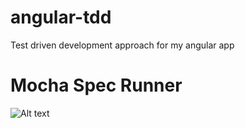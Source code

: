 # angular-tdd
Test driven development approach for my angular app

Mocha Spec Runner
=================

![Alt text](https://github.com/shafaiatul/angular-tdd/tree/master/screenshots/mocha-spec-runner.png?raw=true "Optional Title")

